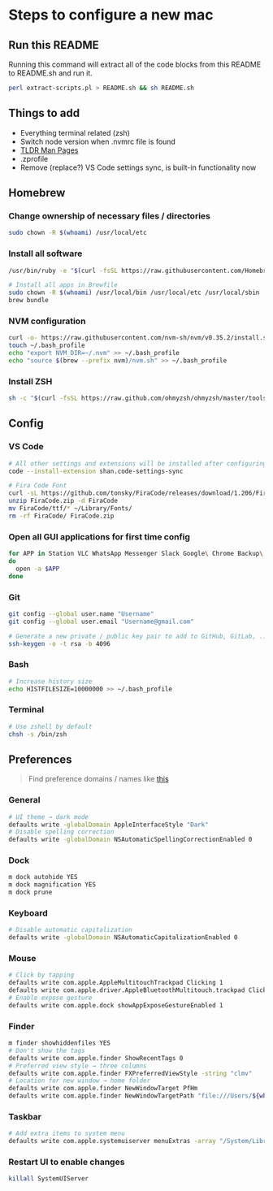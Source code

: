 # Steps to configure a new mac

## Run this README
Running this command will extract all of the code blocks from this README to README.sh and run it.
```sh
perl extract-scripts.pl > README.sh && sh README.sh
```

## Things to add
- Everything terminal related (zsh)
- Switch node version when .nvmrc file is found
- [TLDR Man Pages](https://tldr.sh/)
- .zprofile
- Remove (replace?) VS Code settings sync, is built-in functionality now

## Homebrew
### Change ownership of necessary files / directories
```bash
sudo chown -R $(whoami) /usr/local/etc
```
### Install all software
```bash
/usr/bin/ruby -e "$(curl -fsSL https://raw.githubusercontent.com/Homebrew/install/master/install)"

# Install all apps in Brewfile
sudo chown -R $(whoami) /usr/local/bin /usr/local/etc /usr/local/sbin
brew bundle
```
### NVM configuration
```bash
curl -o- https://raw.githubusercontent.com/nvm-sh/nvm/v0.35.2/install.sh | bash
touch ~/.bash_profile
echo "export NVM_DIR=~/.nvm" >> ~/.bash_profile
echo "source $(brew --prefix nvm)/nvm.sh" >> ~/.bash_profile
```


### Install ZSH
```bash
sh -c "$(curl -fsSL https://raw.github.com/ohmyzsh/ohmyzsh/master/tools/install.sh)"
```

## Config
### VS Code
```bash
# All other settings and extensions will be installed after configuring settings sync
code --install-extension shan.code-settings-sync

# Fira Code Font
curl -sL https://github.com/tonsky/FiraCode/releases/download/1.206/FiraCode_1.206.zip > FiraCode.zip
unzip FiraCode.zip -d FiraCode
mv FiraCode/ttf/* ~/Library/Fonts/
rm -rf FiraCode/ FiraCode.zip
```
### Open all GUI applications for first time config
```bash
for APP in Station VLC WhatsApp Messenger Slack Google\ Chrome Backup\ and\ sync\ from\ Google Fluid Backup\ and\ Sync  Clipy iTerm Postman Docker IntelliJ\ IDEA Visual\ Studio\ Code Spectacle Spotify The\ Unarchiver Google\ Chrome
do 
  open -a $APP
done
```
### Git
```bash
git config --global user.name "Username"
git config --global user.email "Username@gmail.com"

# Generate a new private / public key pair to add to GitHub, GitLab, ...
ssh-keygen -o -t rsa -b 4096
```
### Bash
```bash
# Increase history size
echo HISTFILESIZE=10000000 >> ~/.bash_profile
```
### Terminal
```bash
# Use zshell by default
chsh -s /bin/zsh
```

## Preferences
> Find preference domains / names like [this](https://pawelgrzybek.com/change-macos-user-preferences-via-command-line/)

### General
```bash
# UI theme → dark mode
defaults write -globalDomain AppleInterfaceStyle "Dark"
# Disable spelling correction
defaults write -globalDomain NSAutomaticSpellingCorrectionEnabled 0
```
### Dock
```bash
m dock autohide YES
m dock magnification YES
m dock prune
```

### Keyboard
```bash
# Disable automatic capitalization
defaults write -globalDomain NSAutomaticCapitalizationEnabled 0
```

### Mouse
```bash
# Click by tapping
defaults write com.apple.AppleMultitouchTrackpad Clicking 1
defaults write com.apple.driver.AppleBluetoothMultitouch.trackpad Clicking 1
# Enable expose gesture
defaults write com.apple.dock showAppExposeGestureEnabled 1
```
### Finder
```bash
m finder showhiddenfiles YES
# Don't show the tags
defaults write com.apple.finder ShowRecentTags 0
# Preferred view style → three columns
defaults write com.apple.finder FXPreferredViewStyle -string "clmv"
# Location for new window → home folder
defaults write com.apple.finder NewWindowTarget PfHm
defaults write com.apple.finder NewWindowTargetPath "file:///Users/${whoami}/"
```
### Taskbar
```bash
# Add extra items to system menu
defaults write com.apple.systemuiserver menuExtras -array "/System/Library/CoreServices/Menu Extras/Bluetooth.menu" "/System/Library/CoreServices/Menu Extras/Clock.menu" "/System/Library/CoreServices/Menu Extras/Displays.menu" "/System/Library/CoreServices/Menu Extras/Volume.menu"
```
### Restart UI to enable changes
```bash
killall SystemUIServer
```
